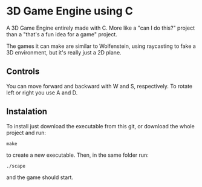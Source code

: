 # 3D Game Engine using C

A 3D Game Engine entirely made with C. More like a "can I do this?" project than a "that's a fun idea for a game" project.

The games it can make are similar to Wolfenstein, using raycasting to fake a 3D environment, but it's really just a 2D plane.

## Controls

You can move forward and backward with W and S, respectively. To rotate left or right you use A and D.

## Instalation

To install just download the executable from this git, or download the whole project and run:

```
make
```

to create a new executable. Then, in the same folder run:

```
./scape
```

and the game should start.
